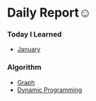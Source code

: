 # Daily Report☺️

### Today I Learned
  * [January](./TIL/January.md)
  
### Algorithm
  * [Graph](./Algorithm/Graph/README.md) 
  * [Dynamic Programming](./Algorithm/Dynamic%20Programming/README.md)
